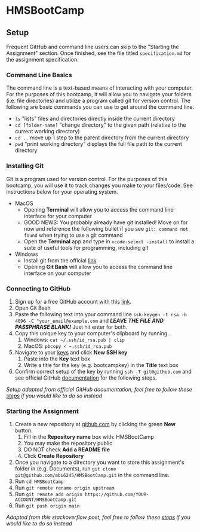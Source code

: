 # HMSBootCamp

## Setup

Frequent GitHub and command line users can skip to the "Starting the Assignment" section. Once finished, see the file titled `specification.md` for the assignment specification.

### Command Line Basics

The command line is a text-based means of interacting with your computer. For the purposes of this bootcamp, it will allow you to navigate your folders (i.e. file directories) and utilize a program called git for version control. The following are basic commands you can use to get around the command line.

- `ls` "lists" files and directories directly inside the current directory
- `cd [folder-name]` "change directory" to the given path (relative to the current working directory)
- `cd ..` move up 1 step to the parent directory from the current directory
- `pwd` "print working directory" displays the full file path to the current directory

### Installing Git

Git is a program used for version control. For the purposes of this bootcamp, you will use it to track changes you make to your files/code. See instructions below for your operating system.

- MacOS
  - Opening **Terminal** will allow you to access the command line interface for your computer
  - GOOD NEWS: You probably already have git installed! Move on for now and reference the following bullet if you see `git: command not found` when trying to use a git command
  - Open the **Terminal** app and type in `xcode-select -install` to install a suite of useful tools for programming, including git
- Windows
  - Install git from the official [link](https://git-scm.com/download/win)
  - Opening **Git Bash** will allow you to access the command line interface on your computer

### Connecting to GitHub

1. Sign up for a free GitHub account with this [link](https://github.com/signup).
1. Open Git Bash
1. Paste the following text into your command line `ssh-keygen -t rsa -b 4096 -C "your_email@example.com` and ***LEAVE THE FILE AND PASSPHRASE BLANK!*** Just hit enter for both.
1. Copy this unique key to your computer's clipboard by running...
    1. Windows: `cat ~/.ssh/id_rsa.pub | clip`
    1. MacOS: `pbcopy < ~.ssh/id_rsa.pub`
1. Navigate to your [keys](https://github.com/settings/keys) and click **New SSH key**
    1. Paste into the **Key** text box
    1. Write a title for the key (e.g. bootcampkey) in the **Title** text box
1. Confirm correct setup of the key by running `ssh -T git@github.com` and see official GitHub [documentation](https://docs.github.com/en/authentication/connecting-to-github-with-ssh/testing-your-ssh-connection) for the following steps.

*Setup adapted from official GitHub documentation, feel free to follow these [steps](https://docs.github.com/en/authentication/connecting-to-github-with-ssh/generating-a-new-ssh-key-and-adding-it-to-the-ssh-agent) if you would like to do so instead*

### Starting the Assignment

1. Create a new repository at [github.com](https://github.com) by clicking the green **New** button.
    1. Fill in the **Repository name** box with: HMSBootCamp
    1. You may make the repository public
    1. DO NOT check **Add a README file**
    1. Click **Create Repository**
1. Once you navigate to a directory you want to store this assignment's folder in (e.g. Documents), run `git clone git@github.com/mbi6245/HMSBootCamp.git` in the command line.
1. Run `cd HMSBootCamp`
1. Run `git remote rename origin upstream`
1. Run `git remote add origin https://github.com/YOUR-ACCOUNT/HMSBootCamp.git`
1. Run `git push origin main`
<!-- 1. Run `git add .` followed by `git commit -m "initial commit"` -->

*Adapted from this stackoverflow post, feel free to follow these [steps](https://stackoverflow.com/a/44076938) if you would like to do so instead*